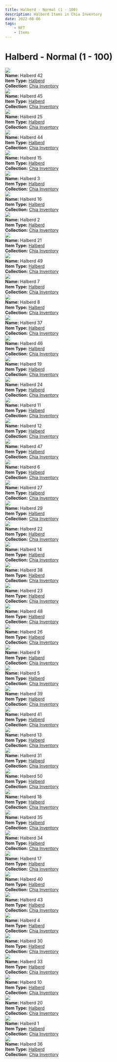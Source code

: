 ```yaml
---
title: Halberd - Normal (1 - 100)
description: Halberd Items in Chia Inventory
date: 2022-08-06
tags:
    - NFT
    - Items
---
```


# Halberd - Normal (1 - 100)
<div class="item_thumbnail">
<a href="../../../Weapon/Halberd/Halberd"><img loading="lazy" src="https://zjhwop66c4ozucavkwztva4su4y4ecdl66sowysmeqaxbefl.arweave.net/yk9nP94XHZoIFVWz_OoOSpzHCCGv3pOtiTCQBc-JCrk"></a><br/>
<div><strong>Name:</strong> Halberd 42</div>
<div><strong>Item Type:</strong> <a href="../../../Weapon/Halberd/Halberd">Halberd</a></div>
<div><strong>Collection:</strong> <a href="https://www.spacescan.io/xch/nft/collection/col16fpva26fhdjp2echs3cr7c30gzl7qe67hu9grtsjcqldz354asjsyzp6wx">Chia Inventory</a></div>
</div>
<div class="item_thumbnail">
<a href="../../../Weapon/Halberd/Halberd"><img loading="lazy" src="https://vl6zeegzxf3xwvhg47wt7ewdq2bhldhlzfqevh5wmvqlks3nun2a.arweave.net/qv2SENm5d3tU5uftP5LDhoJ1jOvJYEqftmVgtUtto3Q"></a><br/>
<div><strong>Name:</strong> Halberd 45</div>
<div><strong>Item Type:</strong> <a href="../../../Weapon/Halberd/Halberd">Halberd</a></div>
<div><strong>Collection:</strong> <a href="https://www.spacescan.io/xch/nft/collection/col16fpva26fhdjp2echs3cr7c30gzl7qe67hu9grtsjcqldz354asjsyzp6wx">Chia Inventory</a></div>
</div>
<div class="item_thumbnail">
<a href="../../../Weapon/Halberd/Halberd"><img loading="lazy" src="https://ihlkbdu6szhogvieytttywrv3unycygwuna63utq6d5tyn3hdrtq.arweave.net/Qdagjp6WTuNVBMTnPFo13RuBYNajQe3ScPD7PDdnHGc"></a><br/>
<div><strong>Name:</strong> Halberd 25</div>
<div><strong>Item Type:</strong> <a href="../../../Weapon/Halberd/Halberd">Halberd</a></div>
<div><strong>Collection:</strong> <a href="https://www.spacescan.io/xch/nft/collection/col16fpva26fhdjp2echs3cr7c30gzl7qe67hu9grtsjcqldz354asjsyzp6wx">Chia Inventory</a></div>
</div>
<div class="item_thumbnail">
<a href="../../../Weapon/Halberd/Halberd"><img loading="lazy" src="https://s5afxaoxljyh4zcq4ls4n7hkv4lshrp7db7yvimc6uvooi4i.arweave.net/l0BbgddacH5kUOLlxv_zqrxc-jxf8Y_f4qhgvUq5yOI"></a><br/>
<div><strong>Name:</strong> Halberd 44</div>
<div><strong>Item Type:</strong> <a href="../../../Weapon/Halberd/Halberd">Halberd</a></div>
<div><strong>Collection:</strong> <a href="https://www.spacescan.io/xch/nft/collection/col16fpva26fhdjp2echs3cr7c30gzl7qe67hu9grtsjcqldz354asjsyzp6wx">Chia Inventory</a></div>
</div>
<div class="item_thumbnail">
<a href="../../../Weapon/Halberd/Halberd"><img loading="lazy" src="https://s3mp3gxjf7wkitg2ggurlpmd43z2fdqfcyvahtpxiozftjpque.arweave.net/ltj9mukv7KRM2jGpFb2D5vOijgUWKgPN90OyWaXwo-c"></a><br/>
<div><strong>Name:</strong> Halberd 15</div>
<div><strong>Item Type:</strong> <a href="../../../Weapon/Halberd/Halberd">Halberd</a></div>
<div><strong>Collection:</strong> <a href="https://www.spacescan.io/xch/nft/collection/col16fpva26fhdjp2echs3cr7c30gzl7qe67hu9grtsjcqldz354asjsyzp6wx">Chia Inventory</a></div>
</div>
<div class="item_thumbnail">
<a href="../../../Weapon/Halberd/Halberd"><img loading="lazy" src="https://3vaat3at6gd2ccfnybhma3dzuew4xypo5q3d55eexxol2ls5lm.arweave.net/3UAJ7BPxh6EIrcBOwGx5oS3L4e7sNj70hL3cv-S5dW0"></a><br/>
<div><strong>Name:</strong> Halberd 3</div>
<div><strong>Item Type:</strong> <a href="../../../Weapon/Halberd/Halberd">Halberd</a></div>
<div><strong>Collection:</strong> <a href="https://www.spacescan.io/xch/nft/collection/col16fpva26fhdjp2echs3cr7c30gzl7qe67hu9grtsjcqldz354asjsyzp6wx">Chia Inventory</a></div>
</div>
<div class="item_thumbnail">
<a href="../../../Weapon/Halberd/Halberd"><img loading="lazy" src="https://j44wbkjewwkcujo6opya2oxdjl3kbwdcagokq35ki6nhplia.arweave.net/TzlgqSS1-lCol3nPwDTrjSvag2GIBnKhvqke_ad60AI"></a><br/>
<div><strong>Name:</strong> Halberd 16</div>
<div><strong>Item Type:</strong> <a href="../../../Weapon/Halberd/Halberd">Halberd</a></div>
<div><strong>Collection:</strong> <a href="https://www.spacescan.io/xch/nft/collection/col16fpva26fhdjp2echs3cr7c30gzl7qe67hu9grtsjcqldz354asjsyzp6wx">Chia Inventory</a></div>
</div>
<div class="item_thumbnail">
<a href="../../../Weapon/Halberd/Halberd"><img loading="lazy" src="https://nmqqgax3lhenjgiguonkbyrrddo7rt4h4a7hs67ilp5loasv.arweave.net/-ayEDAvtZyNSZBqOaoOIxGN34z4fgPnl76Fv6tw-JVw"></a><br/>
<div><strong>Name:</strong> Halberd 2</div>
<div><strong>Item Type:</strong> <a href="../../../Weapon/Halberd/Halberd">Halberd</a></div>
<div><strong>Collection:</strong> <a href="https://www.spacescan.io/xch/nft/collection/col16fpva26fhdjp2echs3cr7c30gzl7qe67hu9grtsjcqldz354asjsyzp6wx">Chia Inventory</a></div>
</div>
<div class="item_thumbnail">
<a href="../../../Weapon/Halberd/Halberd"><img loading="lazy" src="https://sscrshwngvyspizmb3ih7gyvbhzw5bebdbwkksqq7yswxmi2zbhq.arweave.net/lIUZHs01cSejLA7Qf5sVCfNuhIEYbKVKEP4la7EayE8"></a><br/>
<div><strong>Name:</strong> Halberd 21</div>
<div><strong>Item Type:</strong> <a href="../../../Weapon/Halberd/Halberd">Halberd</a></div>
<div><strong>Collection:</strong> <a href="https://www.spacescan.io/xch/nft/collection/col16fpva26fhdjp2echs3cr7c30gzl7qe67hu9grtsjcqldz354asjsyzp6wx">Chia Inventory</a></div>
</div>
<div class="item_thumbnail">
<a href="../../../Weapon/Halberd/Halberd"><img loading="lazy" src="https://nmgtqyvi4wjr5ze4lpikqjewzo4xn4dm43rwxtunxoqvbqd4.arweave.net/aw04Yqj_lkx7_knFvQqCSWy7l28Gzm42vOjbuhU_MB8"></a><br/>
<div><strong>Name:</strong> Halberd 49</div>
<div><strong>Item Type:</strong> <a href="../../../Weapon/Halberd/Halberd">Halberd</a></div>
<div><strong>Collection:</strong> <a href="https://www.spacescan.io/xch/nft/collection/col16fpva26fhdjp2echs3cr7c30gzl7qe67hu9grtsjcqldz354asjsyzp6wx">Chia Inventory</a></div>
</div>
<div class="item_thumbnail">
<a href="../../../Weapon/Halberd/Halberd"><img loading="lazy" src="https://2wcvmxbnehizrfbrsulkxswrl7brtwx5hcshzltbbwqjhrru.arweave.net/1YVWXC0h0ZiUMZUWq8-rRX8MZ2v04pHy_uYQ2gk8Y0s"></a><br/>
<div><strong>Name:</strong> Halberd 7</div>
<div><strong>Item Type:</strong> <a href="../../../Weapon/Halberd/Halberd">Halberd</a></div>
<div><strong>Collection:</strong> <a href="https://www.spacescan.io/xch/nft/collection/col16fpva26fhdjp2echs3cr7c30gzl7qe67hu9grtsjcqldz354asjsyzp6wx">Chia Inventory</a></div>
</div>
<div class="item_thumbnail">
<a href="../../../Weapon/Halberd/Halberd"><img loading="lazy" src="https://bzi4nwq5wdzku7j7wfdh4ny33zw6lyzr6zjqf5hvygw2nxdc.arweave.net/DlHG2h2w8qp9P7FGfjcb3m3l4zH2UwL09-cGt_ptxiQ"></a><br/>
<div><strong>Name:</strong> Halberd 8</div>
<div><strong>Item Type:</strong> <a href="../../../Weapon/Halberd/Halberd">Halberd</a></div>
<div><strong>Collection:</strong> <a href="https://www.spacescan.io/xch/nft/collection/col16fpva26fhdjp2echs3cr7c30gzl7qe67hu9grtsjcqldz354asjsyzp6wx">Chia Inventory</a></div>
</div>
<div class="item_thumbnail">
<a href="../../../Weapon/Halberd/Halberd"><img loading="lazy" src="https://pczwv4oodvevxrbgwugyjrcvnfxrosu5htxecobg42cehssq.arweave.net/eLNq8c4_dSVvEJrUNhMRVaW8XSp-087kE4JuaEQ8pQ4"></a><br/>
<div><strong>Name:</strong> Halberd 37</div>
<div><strong>Item Type:</strong> <a href="../../../Weapon/Halberd/Halberd">Halberd</a></div>
<div><strong>Collection:</strong> <a href="https://www.spacescan.io/xch/nft/collection/col16fpva26fhdjp2echs3cr7c30gzl7qe67hu9grtsjcqldz354asjsyzp6wx">Chia Inventory</a></div>
</div>
<div class="item_thumbnail">
<a href="../../../Weapon/Halberd/Halberd"><img loading="lazy" src="https://yralxowwb27m3zt4yedbfe2zr2pcnacfyzhy6blvawrufoty.arweave.net/xEC7utYOvs3mfMEGE_-pNZjp4mgEXGT48FdQWjQrp4A"></a><br/>
<div><strong>Name:</strong> Halberd 46</div>
<div><strong>Item Type:</strong> <a href="../../../Weapon/Halberd/Halberd">Halberd</a></div>
<div><strong>Collection:</strong> <a href="https://www.spacescan.io/xch/nft/collection/col16fpva26fhdjp2echs3cr7c30gzl7qe67hu9grtsjcqldz354asjsyzp6wx">Chia Inventory</a></div>
</div>
<div class="item_thumbnail">
<a href="../../../Weapon/Halberd/Halberd"><img loading="lazy" src="https://zdziqzrtkxr54b4v2w57luqgfgrbabiol6nobricgxt2umjvem.arweave.net/yPKI_ZjNV494HldW79dIGKaIQBQ5fmuDFAjXnqjE1I8"></a><br/>
<div><strong>Name:</strong> Halberd 19</div>
<div><strong>Item Type:</strong> <a href="../../../Weapon/Halberd/Halberd">Halberd</a></div>
<div><strong>Collection:</strong> <a href="https://www.spacescan.io/xch/nft/collection/col16fpva26fhdjp2echs3cr7c30gzl7qe67hu9grtsjcqldz354asjsyzp6wx">Chia Inventory</a></div>
</div>
<div class="item_thumbnail">
<a href="../../../Weapon/Halberd/Halberd"><img loading="lazy" src="https://4rydlhmtc6sdbouq4wav3gdrvabfvxbeln2ccwhrctun3cha.arweave.net/5H_A1nZMXpDC6k-OWBXZhxqAJa3CRbdCFY8RTo3Yj_g"></a><br/>
<div><strong>Name:</strong> Halberd 24</div>
<div><strong>Item Type:</strong> <a href="../../../Weapon/Halberd/Halberd">Halberd</a></div>
<div><strong>Collection:</strong> <a href="https://www.spacescan.io/xch/nft/collection/col16fpva26fhdjp2echs3cr7c30gzl7qe67hu9grtsjcqldz354asjsyzp6wx">Chia Inventory</a></div>
</div>
<div class="item_thumbnail">
<a href="../../../Weapon/Halberd/Halberd"><img loading="lazy" src="https://rzydim5jdvckrthjfkyiidv5zdtk3s5kt2wjim7jdeqghpie.arweave.net/jnA0M6kd_RKjM6SqwhA69yOaty6-qerJQz6RkgY70EM"></a><br/>
<div><strong>Name:</strong> Halberd 11</div>
<div><strong>Item Type:</strong> <a href="../../../Weapon/Halberd/Halberd">Halberd</a></div>
<div><strong>Collection:</strong> <a href="https://www.spacescan.io/xch/nft/collection/col16fpva26fhdjp2echs3cr7c30gzl7qe67hu9grtsjcqldz354asjsyzp6wx">Chia Inventory</a></div>
</div>
<div class="item_thumbnail">
<a href="../../../Weapon/Halberd/Halberd"><img loading="lazy" src="https://b7nvlomuhwm45koetsmnt4plyefrbf3xdq6foybeay2jbetv.arweave.net/D9tVuZQ9mc6pxJyY2fHrwQsQl-3ccPFdgJAY-0kJJ1A"></a><br/>
<div><strong>Name:</strong> Halberd 12</div>
<div><strong>Item Type:</strong> <a href="../../../Weapon/Halberd/Halberd">Halberd</a></div>
<div><strong>Collection:</strong> <a href="https://www.spacescan.io/xch/nft/collection/col16fpva26fhdjp2echs3cr7c30gzl7qe67hu9grtsjcqldz354asjsyzp6wx">Chia Inventory</a></div>
</div>
<div class="item_thumbnail">
<a href="../../../Weapon/Halberd/Halberd"><img loading="lazy" src="https://q3it2e2nze7wkd6ddepvenxjpg24e3kzcs4xgkjk66k42quedq.arweave.net/htE9E03JP2UPwxkfUjbpebXCb_VkUuXMpKveVzUKEHE"></a><br/>
<div><strong>Name:</strong> Halberd 47</div>
<div><strong>Item Type:</strong> <a href="../../../Weapon/Halberd/Halberd">Halberd</a></div>
<div><strong>Collection:</strong> <a href="https://www.spacescan.io/xch/nft/collection/col16fpva26fhdjp2echs3cr7c30gzl7qe67hu9grtsjcqldz354asjsyzp6wx">Chia Inventory</a></div>
</div>
<div class="item_thumbnail">
<a href="../../../Weapon/Halberd/Halberd"><img loading="lazy" src="https://zietrm6ot7bxnsq4zrdidlysoee73pfl7nq6flgf5foiujkdlm.arweave.net/ygk4s86fw3bKHMxGga8ScQn9vKv7Y_eKsxelciiVDW0"></a><br/>
<div><strong>Name:</strong> Halberd 6</div>
<div><strong>Item Type:</strong> <a href="../../../Weapon/Halberd/Halberd">Halberd</a></div>
<div><strong>Collection:</strong> <a href="https://www.spacescan.io/xch/nft/collection/col16fpva26fhdjp2echs3cr7c30gzl7qe67hu9grtsjcqldz354asjsyzp6wx">Chia Inventory</a></div>
</div>
<div class="item_thumbnail">
<a href="../../../Weapon/Halberd/Halberd"><img loading="lazy" src="https://62ngaet2zzbegmj7ity3jfwhtzhrgb2it4vfdc667ezbybcj.arweave.net/9ppgEnrOQkMxP-0TxtJbHnk8TB0ifKlGL3vkyHAR_J4"></a><br/>
<div><strong>Name:</strong> Halberd 27</div>
<div><strong>Item Type:</strong> <a href="../../../Weapon/Halberd/Halberd">Halberd</a></div>
<div><strong>Collection:</strong> <a href="https://www.spacescan.io/xch/nft/collection/col16fpva26fhdjp2echs3cr7c30gzl7qe67hu9grtsjcqldz354asjsyzp6wx">Chia Inventory</a></div>
</div>
<div class="item_thumbnail">
<a href="../../../Weapon/Halberd/Halberd"><img loading="lazy" src="https://fetjj56itjy4kuembkiekaclq245prcsmyjehv33giaqlltegm.arweave.net/KSaU98iaccVQjAqQRQBLhr_nXxFJmEkPXezIBBa5kM4"></a><br/>
<div><strong>Name:</strong> Halberd 29</div>
<div><strong>Item Type:</strong> <a href="../../../Weapon/Halberd/Halberd">Halberd</a></div>
<div><strong>Collection:</strong> <a href="https://www.spacescan.io/xch/nft/collection/col16fpva26fhdjp2echs3cr7c30gzl7qe67hu9grtsjcqldz354asjsyzp6wx">Chia Inventory</a></div>
</div>
<div class="item_thumbnail">
<a href="../../../Weapon/Halberd/Halberd"><img loading="lazy" src="https://bxugcx4csnzwbrmziqy4iny7pcexvtbiaea4pnpqw4sgmlavilyq.arweave.net/DehhX4KTc2DFmUQxxDcfeIl6zCgBAce18LckZiwVQvE"></a><br/>
<div><strong>Name:</strong> Halberd 22</div>
<div><strong>Item Type:</strong> <a href="../../../Weapon/Halberd/Halberd">Halberd</a></div>
<div><strong>Collection:</strong> <a href="https://www.spacescan.io/xch/nft/collection/col16fpva26fhdjp2echs3cr7c30gzl7qe67hu9grtsjcqldz354asjsyzp6wx">Chia Inventory</a></div>
</div>
<div class="item_thumbnail">
<a href="../../../Weapon/Halberd/Halberd"><img loading="lazy" src="https://nekqyujpdjg4t2y3famgraex3fneplgu6gi7vagztgkpbzjz4u.arweave.net/aRUMUS8aTcnrGy-gYaICX2VpHrNTxkfqA2ZmU8OU55U"></a><br/>
<div><strong>Name:</strong> Halberd 14</div>
<div><strong>Item Type:</strong> <a href="../../../Weapon/Halberd/Halberd">Halberd</a></div>
<div><strong>Collection:</strong> <a href="https://www.spacescan.io/xch/nft/collection/col16fpva26fhdjp2echs3cr7c30gzl7qe67hu9grtsjcqldz354asjsyzp6wx">Chia Inventory</a></div>
</div>
<div class="item_thumbnail">
<a href="../../../Weapon/Halberd/Halberd"><img loading="lazy" src="https://a3vnk5kj5zjdevoelv5z5uqm4m3seovzhob5wm6pzguiree4.arweave.net/BurV_dUnuU-jJV_xF17ntIM4zciOrk7g9szz8moiJCc"></a><br/>
<div><strong>Name:</strong> Halberd 38</div>
<div><strong>Item Type:</strong> <a href="../../../Weapon/Halberd/Halberd">Halberd</a></div>
<div><strong>Collection:</strong> <a href="https://www.spacescan.io/xch/nft/collection/col16fpva26fhdjp2echs3cr7c30gzl7qe67hu9grtsjcqldz354asjsyzp6wx">Chia Inventory</a></div>
</div>
<div class="item_thumbnail">
<a href="../../../Weapon/Halberd/Halberd"><img loading="lazy" src="https://55soxpfforfzglpoaigqvwe7ajhqq64dsrqjg66pc52mf3h2.arweave.net/7-2TrvKV0S5Mt7gINCtifAk8Ie4OUYJN7_zxd0wuz6o"></a><br/>
<div><strong>Name:</strong> Halberd 23</div>
<div><strong>Item Type:</strong> <a href="../../../Weapon/Halberd/Halberd">Halberd</a></div>
<div><strong>Collection:</strong> <a href="https://www.spacescan.io/xch/nft/collection/col16fpva26fhdjp2echs3cr7c30gzl7qe67hu9grtsjcqldz354asjsyzp6wx">Chia Inventory</a></div>
</div>
<div class="item_thumbnail">
<a href="../../../Weapon/Halberd/Halberd"><img loading="lazy" src="https://ih56wicslfwmhzd72bpf36gbflxfpvtj2zcnpr2wpdgjxjrsyq.arweave.net/QfvrIFJZbMPkf9BeXfjBKu5X1mnWRNfHVnjMm6Yyx-I"></a><br/>
<div><strong>Name:</strong> Halberd 48</div>
<div><strong>Item Type:</strong> <a href="../../../Weapon/Halberd/Halberd">Halberd</a></div>
<div><strong>Collection:</strong> <a href="https://www.spacescan.io/xch/nft/collection/col16fpva26fhdjp2echs3cr7c30gzl7qe67hu9grtsjcqldz354asjsyzp6wx">Chia Inventory</a></div>
</div>
<div class="item_thumbnail">
<a href="../../../Weapon/Halberd/Halberd"><img loading="lazy" src="https://cemmesmwu6oagxtalger4xwnnwnk4wuwakk23viiywkkyqfi.arweave.net/ERjCSZannANeYFmJHl7NbZquWpYCla3V-CMW-UrECoU"></a><br/>
<div><strong>Name:</strong> Halberd 26</div>
<div><strong>Item Type:</strong> <a href="../../../Weapon/Halberd/Halberd">Halberd</a></div>
<div><strong>Collection:</strong> <a href="https://www.spacescan.io/xch/nft/collection/col16fpva26fhdjp2echs3cr7c30gzl7qe67hu9grtsjcqldz354asjsyzp6wx">Chia Inventory</a></div>
</div>
<div class="item_thumbnail">
<a href="../../../Weapon/Halberd/Halberd"><img loading="lazy" src="https://t7djusjeibljraoyo236rs6lewmrsyxxrswjqwoafu2q5eas.arweave.net/n8aa_SSRAVpiB2Ha36MvLJZkZYveMrJhZwC01DpA-SI"></a><br/>
<div><strong>Name:</strong> Halberd 9</div>
<div><strong>Item Type:</strong> <a href="../../../Weapon/Halberd/Halberd">Halberd</a></div>
<div><strong>Collection:</strong> <a href="https://www.spacescan.io/xch/nft/collection/col16fpva26fhdjp2echs3cr7c30gzl7qe67hu9grtsjcqldz354asjsyzp6wx">Chia Inventory</a></div>
</div>
<div class="item_thumbnail">
<a href="../../../Weapon/Halberd/Halberd"><img loading="lazy" src="https://bb7o5l3dogdkt3azvcb6jqxqxr4m3sr5xbtdgnghitfdsnaw5wkq.arweave.net/CH7ur2NxhqnsGaiD5MLwvHjNyj24ZjM0x0TKOTQW7ZU"></a><br/>
<div><strong>Name:</strong> Halberd 5</div>
<div><strong>Item Type:</strong> <a href="../../../Weapon/Halberd/Halberd">Halberd</a></div>
<div><strong>Collection:</strong> <a href="https://www.spacescan.io/xch/nft/collection/col16fpva26fhdjp2echs3cr7c30gzl7qe67hu9grtsjcqldz354asjsyzp6wx">Chia Inventory</a></div>
</div>
<div class="item_thumbnail">
<a href="../../../Weapon/Halberd/Halberd"><img loading="lazy" src="https://6rbfjwtnklnotubc3orjw3yidmadixpbpibwmzvs7zv6ktgyy4.arweave.net/9EJU2m1S2unQItuim28I-GwA0XeF6A2Zmsv5r5UzYx0"></a><br/>
<div><strong>Name:</strong> Halberd 39</div>
<div><strong>Item Type:</strong> <a href="../../../Weapon/Halberd/Halberd">Halberd</a></div>
<div><strong>Collection:</strong> <a href="https://www.spacescan.io/xch/nft/collection/col16fpva26fhdjp2echs3cr7c30gzl7qe67hu9grtsjcqldz354asjsyzp6wx">Chia Inventory</a></div>
</div>
<div class="item_thumbnail">
<a href="../../../Weapon/Halberd/Halberd"><img loading="lazy" src="https://5w7tdqi6wycuifej3w2yvrctfskgjkuxbi7hj5ve3ljjrs3qcq.arweave.net/7b8xwR62BUQUid21isRTLJRkqpcKPnT2pNrSmMtwF_A"></a><br/>
<div><strong>Name:</strong> Halberd 41</div>
<div><strong>Item Type:</strong> <a href="../../../Weapon/Halberd/Halberd">Halberd</a></div>
<div><strong>Collection:</strong> <a href="https://www.spacescan.io/xch/nft/collection/col16fpva26fhdjp2echs3cr7c30gzl7qe67hu9grtsjcqldz354asjsyzp6wx">Chia Inventory</a></div>
</div>
<div class="item_thumbnail">
<a href="../../../Weapon/Halberd/Halberd"><img loading="lazy" src="https://t2pvsbu24qsmki6rgyyqr6h5cijfvaguqcuptqrw26x2gtu2ra.arweave.net/np9ZBprkJMUj0TYxCPj9EhJagNSAqPnCNtevo06ai_I"></a><br/>
<div><strong>Name:</strong> Halberd 13</div>
<div><strong>Item Type:</strong> <a href="../../../Weapon/Halberd/Halberd">Halberd</a></div>
<div><strong>Collection:</strong> <a href="https://www.spacescan.io/xch/nft/collection/col16fpva26fhdjp2echs3cr7c30gzl7qe67hu9grtsjcqldz354asjsyzp6wx">Chia Inventory</a></div>
</div>
<div class="item_thumbnail">
<a href="../../../Weapon/Halberd/Halberd"><img loading="lazy" src="https://3u25ljbuy3kxdedj4xytfmswtkydjcylsmsqm5zu3nuggbendg6a.arweave.net/3TXVpDTG1XGQaeXxMrJWmrA0iwuTJQZ3NNtoYwSNGbw"></a><br/>
<div><strong>Name:</strong> Halberd 31</div>
<div><strong>Item Type:</strong> <a href="../../../Weapon/Halberd/Halberd">Halberd</a></div>
<div><strong>Collection:</strong> <a href="https://www.spacescan.io/xch/nft/collection/col16fpva26fhdjp2echs3cr7c30gzl7qe67hu9grtsjcqldz354asjsyzp6wx">Chia Inventory</a></div>
</div>
<div class="item_thumbnail">
<a href="../../../Weapon/Halberd/Halberd"><img loading="lazy" src="https://2hi2ssawebmsbx67vpmckelrbe2qifxxxq5zrj246hrozn3qbxwa.arweave.net/0dGpSBYgWSDf36vYJRFxCTUEFve8O5inXPHi7LdwDew"></a><br/>
<div><strong>Name:</strong> Halberd 50</div>
<div><strong>Item Type:</strong> <a href="../../../Weapon/Halberd/Halberd">Halberd</a></div>
<div><strong>Collection:</strong> <a href="https://www.spacescan.io/xch/nft/collection/col16fpva26fhdjp2echs3cr7c30gzl7qe67hu9grtsjcqldz354asjsyzp6wx">Chia Inventory</a></div>
</div>
<div class="item_thumbnail">
<a href="../../../Weapon/Halberd/Halberd"><img loading="lazy" src="https://cz5xi5hr4wyhxlg22bgm7g2b62vy7tt4uac5o6icvqtx5iyx.arweave.net/Fnt0d_PHlsHus2tBMz5tB9quPznygBdd5AqwnfqMX-w"></a><br/>
<div><strong>Name:</strong> Halberd 18</div>
<div><strong>Item Type:</strong> <a href="../../../Weapon/Halberd/Halberd">Halberd</a></div>
<div><strong>Collection:</strong> <a href="https://www.spacescan.io/xch/nft/collection/col16fpva26fhdjp2echs3cr7c30gzl7qe67hu9grtsjcqldz354asjsyzp6wx">Chia Inventory</a></div>
</div>
<div class="item_thumbnail">
<a href="../../../Weapon/Halberd/Halberd"><img loading="lazy" src="https://jvabmfk6g5jj5c43gz3yxeu2phcnxqgavemf4a63shecmcmv.arweave.net/TUAWFV43Up6LmzZ_3i5KaecTbwMCpGF-4D25HIJgmVE"></a><br/>
<div><strong>Name:</strong> Halberd 35</div>
<div><strong>Item Type:</strong> <a href="../../../Weapon/Halberd/Halberd">Halberd</a></div>
<div><strong>Collection:</strong> <a href="https://www.spacescan.io/xch/nft/collection/col16fpva26fhdjp2echs3cr7c30gzl7qe67hu9grtsjcqldz354asjsyzp6wx">Chia Inventory</a></div>
</div>
<div class="item_thumbnail">
<a href="../../../Weapon/Halberd/Halberd"><img loading="lazy" src="https://ylwiw5capxry6pgk5oerroul5uco46r6azujszw6m6mtd7cbs4.arweave.net/wuyLdEB94488yuuJGLqL7QTuej4GaJlm3meZM-fxBl4"></a><br/>
<div><strong>Name:</strong> Halberd 34</div>
<div><strong>Item Type:</strong> <a href="../../../Weapon/Halberd/Halberd">Halberd</a></div>
<div><strong>Collection:</strong> <a href="https://www.spacescan.io/xch/nft/collection/col16fpva26fhdjp2echs3cr7c30gzl7qe67hu9grtsjcqldz354asjsyzp6wx">Chia Inventory</a></div>
</div>
<div class="item_thumbnail">
<a href="../../../Weapon/Halberd/Halberd"><img loading="lazy" src="https://o43lcwg32lbri4jnaktgg5yd3xfvomk6dug4zia3lnlllhqi.arweave.net/dzaxWNvSwxRxLQKmY3cD-3ct-XMV4dDcygG1tW-tZ4I"></a><br/>
<div><strong>Name:</strong> Halberd 17</div>
<div><strong>Item Type:</strong> <a href="../../../Weapon/Halberd/Halberd">Halberd</a></div>
<div><strong>Collection:</strong> <a href="https://www.spacescan.io/xch/nft/collection/col16fpva26fhdjp2echs3cr7c30gzl7qe67hu9grtsjcqldz354asjsyzp6wx">Chia Inventory</a></div>
</div>
<div class="item_thumbnail">
<a href="../../../Weapon/Halberd/Halberd"><img loading="lazy" src="https://javjke32ks425doajveodtcn2zdjjizdeudwoetj6vqicodqo4.arweave.net/_SCqVE3pUua6NwE1I4cxN1kaUoyMlB2cSafVggThwd8"></a><br/>
<div><strong>Name:</strong> Halberd 40</div>
<div><strong>Item Type:</strong> <a href="../../../Weapon/Halberd/Halberd">Halberd</a></div>
<div><strong>Collection:</strong> <a href="https://www.spacescan.io/xch/nft/collection/col16fpva26fhdjp2echs3cr7c30gzl7qe67hu9grtsjcqldz354asjsyzp6wx">Chia Inventory</a></div>
</div>
<div class="item_thumbnail">
<a href="../../../Weapon/Halberd/Halberd"><img loading="lazy" src="https://urychth3pqc2sghcdkzwzfes2o7ti44tb2qkkshqoxjqucgine.arweave.net/pHAjzPt8BakY4hqzbJSS0780c5_MOoKVI8HXTCgjIaU"></a><br/>
<div><strong>Name:</strong> Halberd 43</div>
<div><strong>Item Type:</strong> <a href="../../../Weapon/Halberd/Halberd">Halberd</a></div>
<div><strong>Collection:</strong> <a href="https://www.spacescan.io/xch/nft/collection/col16fpva26fhdjp2echs3cr7c30gzl7qe67hu9grtsjcqldz354asjsyzp6wx">Chia Inventory</a></div>
</div>
<div class="item_thumbnail">
<a href="../../../Weapon/Halberd/Halberd"><img loading="lazy" src="https://lq3mupdynj4qlnkmnplhbiol5yvxithwulbh26qj7lg7j24d.arweave.net/XDbKPHhqeQW1TGvWcKHL7it0-TPaiwn16C-frN9OuDk"></a><br/>
<div><strong>Name:</strong> Halberd 4</div>
<div><strong>Item Type:</strong> <a href="../../../Weapon/Halberd/Halberd">Halberd</a></div>
<div><strong>Collection:</strong> <a href="https://www.spacescan.io/xch/nft/collection/col16fpva26fhdjp2echs3cr7c30gzl7qe67hu9grtsjcqldz354asjsyzp6wx">Chia Inventory</a></div>
</div>
<div class="item_thumbnail">
<a href="../../../Weapon/Halberd/Halberd"><img loading="lazy" src="https://6d2dy42xxc5hlpce6hr5kaqufamcwifiqevepdj5cv34qdst6apa.arweave.net/8PQ8c1e4unW8RPHj1QIUKBgrIKiBKkeNPRV3yA5T8B4"></a><br/>
<div><strong>Name:</strong> Halberd 30</div>
<div><strong>Item Type:</strong> <a href="../../../Weapon/Halberd/Halberd">Halberd</a></div>
<div><strong>Collection:</strong> <a href="https://www.spacescan.io/xch/nft/collection/col16fpva26fhdjp2echs3cr7c30gzl7qe67hu9grtsjcqldz354asjsyzp6wx">Chia Inventory</a></div>
</div>
<div class="item_thumbnail">
<a href="../../../Weapon/Halberd/Halberd"><img loading="lazy" src="https://4ogfe3iv4noqrujzfryn3wnzfgw25yoxzxg56cdpbhqre7my.arweave.net/44x_SbRXjXQjR-OS-xw3dm5Ka2u4dfNzd8IbwnhEn2Y"></a><br/>
<div><strong>Name:</strong> Halberd 33</div>
<div><strong>Item Type:</strong> <a href="../../../Weapon/Halberd/Halberd">Halberd</a></div>
<div><strong>Collection:</strong> <a href="https://www.spacescan.io/xch/nft/collection/col16fpva26fhdjp2echs3cr7c30gzl7qe67hu9grtsjcqldz354asjsyzp6wx">Chia Inventory</a></div>
</div>
<div class="item_thumbnail">
<a href="../../../Weapon/Halberd/Halberd"><img loading="lazy" src="https://vafw3esttqodxegj7b544rzz5bbkwc6umrevo4oqbbygwkqm.arweave.net/qAttklOc-HDuQyfh7zkc56EKrC9Rk--SVdx0AhwayoM"></a><br/>
<div><strong>Name:</strong> Halberd 10</div>
<div><strong>Item Type:</strong> <a href="../../../Weapon/Halberd/Halberd">Halberd</a></div>
<div><strong>Collection:</strong> <a href="https://www.spacescan.io/xch/nft/collection/col16fpva26fhdjp2echs3cr7c30gzl7qe67hu9grtsjcqldz354asjsyzp6wx">Chia Inventory</a></div>
</div>
<div class="item_thumbnail">
<a href="../../../Weapon/Halberd/Halberd"><img loading="lazy" src="https://inodut2r2iislvyyorasn4ft4kt3w4ymawdi3zgwijrw62a.arweave.net/Q1w6T1HSESXXGHRBJvCz4_qe7cwwFho3k1-k_J-jb2g"></a><br/>
<div><strong>Name:</strong> Halberd 20</div>
<div><strong>Item Type:</strong> <a href="../../../Weapon/Halberd/Halberd">Halberd</a></div>
<div><strong>Collection:</strong> <a href="https://www.spacescan.io/xch/nft/collection/col16fpva26fhdjp2echs3cr7c30gzl7qe67hu9grtsjcqldz354asjsyzp6wx">Chia Inventory</a></div>
</div>
<div class="item_thumbnail">
<a href="../../../Weapon/Halberd/Halberd"><img loading="lazy" src="https://pnilv3h3e6pptmbrfc5aztyvpawi355sghd43ubwznhj6ga5hi.arweave.net/e1C67PsnnvmwMSi6DM8VeCyN97I-xx83QNstOnxgdOs"></a><br/>
<div><strong>Name:</strong> Halberd 1</div>
<div><strong>Item Type:</strong> <a href="../../../Weapon/Halberd/Halberd">Halberd</a></div>
<div><strong>Collection:</strong> <a href="https://www.spacescan.io/xch/nft/collection/col16fpva26fhdjp2echs3cr7c30gzl7qe67hu9grtsjcqldz354asjsyzp6wx">Chia Inventory</a></div>
</div>
<div class="item_thumbnail">
<a href="../../../Weapon/Halberd/Halberd"><img loading="lazy" src="https://u4wrdpkvzghofzhugku54qedjnlcolj63qvhek257wcyzvdrjfmq.arweave.net/py0RvVXJjuLk9DKp3kCDS1YnLT7cKnIrXf2FjNRxSVk"></a><br/>
<div><strong>Name:</strong> Halberd 36</div>
<div><strong>Item Type:</strong> <a href="../../../Weapon/Halberd/Halberd">Halberd</a></div>
<div><strong>Collection:</strong> <a href="https://www.spacescan.io/xch/nft/collection/col16fpva26fhdjp2echs3cr7c30gzl7qe67hu9grtsjcqldz354asjsyzp6wx">Chia Inventory</a></div>
</div>

